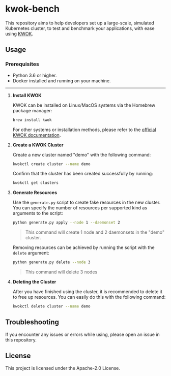 # kwok-bench

This repository aims to help developers set up a large-scale, simulated Kubernetes cluster, to test and benchmark your applications, with ease using [KWOK](https://kwok.sigs.k8s.io/).

## Usage

### Prerequisites

- Python 3.6 or higher.
- Docker installed and running on your machine.

---

1. **Install KWOK**

     KWOK can be installed on Linux/MacOS systems via the Homebrew package manager:

    ```sh
    brew install kwok
    ```

    For other systems or installation methods, please refer to the [official KWOK documentation](https://kwok.sigs.k8s.io/docs/user/install/).

2. **Create a KWOK Cluster**

    Create a new cluster named "demo" with the following command:

    ```sh
    kwokctl create cluster --name demo
    ```

    Confirm that the cluster has been created successfully by running:

    ```sh
    kwokctl get clusters
    ```

3. **Generate Resources**

    Use the `generate.py` script to create fake resources in the new cluster. You can specify the number of resources per supported kind as arguments to the script:

    ```sh
    python generate.py apply --node 1 --daemonset 2
    ```

   > This command will create 1 node and 2 daemonsets in the "demo" cluster.

   Removing resources can be achieved by running the script with the `delete` argument:

   ```sh
   python generate.py delete --node 3
   ```

   > This command will delete 3 nodes

4. **Deleting the Cluster**

   After you have finished using the cluster, it is recommended to delete it to free up resources. You can easily do this with the following command:

   ```sh
   kwokctl delete cluster --name demo
   ```

## Troubleshooting

If you encounter any issues or errors while using, please open an issue in this repository.

## License

This project is licensed under the Apache-2.0 License.
